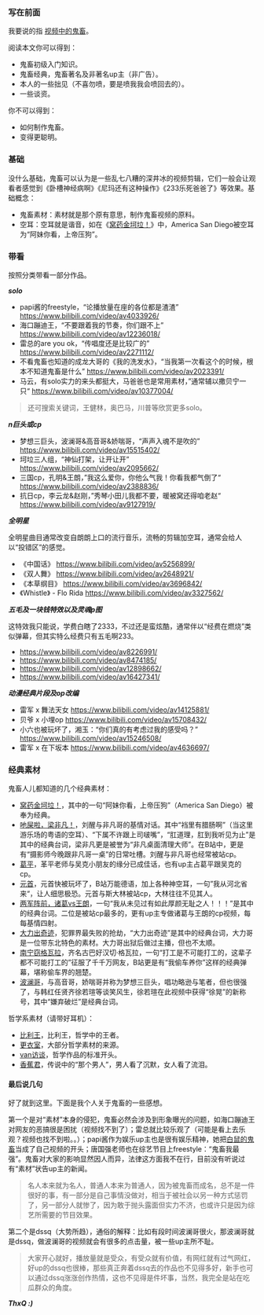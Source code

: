 ### 写在前面

我要说的指 [视频中的鬼畜](https://baike.baidu.com/item/%E9%AC%BC%E7%95%9C/5279?fr=aladdin#4)。

阅读本文你可以得到：

- 鬼畜初级入门知识。
- 鬼畜经典，鬼畜著名及非著名up主（非广告）。
- 本人的一些拙见（不喜勿喷，要是喷我我会喷回去的）。
- 一些谈资。

你不可以得到：

- 如何制作鬼畜。
- 变得更聪明。

### 基础

没什么基础，鬼畜可以认为是一些乱七八糟的深井冰的视频剪辑，它们一般会让观看者感觉到《卧槽神经病啊》《尼玛还有这种操作》《233乐死爸爸了》等效果。基础概念：

- 鬼畜素材：素材就是那个原有意思，制作鬼畜视频的原料。
- 空耳：空耳就是谐音，如在《[窝药金坷垃！](https://www.bilibili.com/video/av2693703/)》中，America San Diego被空耳为“阿妹你看，上帝压狗”。

### 带看

按照分类带看一部分作品。

***solo***

- papi酱的freestyle，“论播放量在座的各位都是渣渣”  https://www.bilibili.com/video/av4033926/
- 海口蹦迪王，“不要跟着我的节奏，你们跟不上”  https://www.bilibili.com/video/av12236018/
- 雷总的are you ok，“传唱度还是比较广的”  https://www.bilibili.com/video/av2271112/
- 不看鬼畜也知道的成龙大哥的《我的洗发水》，“当我第一次看这个的时候，根本不知道鬼畜是什么”  https://www.bilibili.com/video/av2023391/
- 马云，有solo实力的来头都挺大，马爸爸也是常用素材，”通常辅以撒贝宁一只“  https://www.bilibili.com/video/av10377004/

> 还可搜索关键词，王健林，奥巴马，川普等欣赏更多solo。

***n巨头或cp***

- 梦想三巨头，波澜哥&高音哥&娇喘哥，“声声入魂不是吹的”  https://www.bilibili.com/video/av15515402/
- 坷垃三人组，“神仙打架，让开让开”  https://www.bilibili.com/video/av2095662/
- 三国cp，孔明&王朗，”我这么爱你，你他么气我！你看我都气倒了“  https://www.bilibili.com/video/av2388836/
- 抗日cp，李云龙&赵刚，”秀琴小田儿我都不要，暖被窝还得咱老赵“  https://www.bilibili.com/video/av9127919/


***全明星***

全明星曲目通常改变自朗朗上口的流行音乐，流畅的剪辑加空耳，通常会给人以“投错区”的感觉。

- 《中国话》  https://www.bilibili.com/video/av5256899/
- 《双人舞》  https://www.bilibili.com/video/av2648921/
- 《本草纲目》  https://www.bilibili.com/video/av3696842/
- 《Whistle》 - Flo Rida  https://www.bilibili.com/video/av3327562/

***五毛及一块钱特效以及灵魂p图***

这特效我只能说，学费白瞎了2333，不过还是蛮炫酷，通常伴以“经费在燃烧”类似弹幕，但其实特么经费只有五毛啊233。

- https://www.bilibili.com/video/av8226991/
- https://www.bilibili.com/video/av8474185/
- https://www.bilibili.com/video/av12898662/
- https://www.bilibili.com/video/av16427341/

***动漫经典片段及op改编***

- 雷军 x 舞法天女  https://www.bilibili.com/video/av14125881/
- 贝爷 x 小埋op  https://www.bilibili.com/video/av15708432/
- 小六也被玩坏了，湘玉：“你们真的有考虑过我的感受吗？”  https://www.bilibili.com/video/av15246508/
- 雷军 x 在下坂本  https://www.bilibili.com/video/av4636697/


### 经典素材

鬼畜人儿都知道的几个经典素材：

- [窝药金坷垃！](https://www.bilibili.com/video/av2693703/)，其中的一句“阿妹你看，上帝压狗”（America San Diego）被奉为经典。
- [吔屎啦，梁非凡！](https://www.bilibili.com/video/av40162/)，刘醒与非凡哥的基情对话。其中“裆里有腊肠啊”（当这里游乐场的粤语的空耳）、“下属不许跟上司啵嘴”，“肛道理，肛到我听见为止”是其中的经典台词，梁非凡更是被誉为“非凡桌面清理大师”。在B站中，更是有“摄影师今晚跟非凡哥一桌”的日常吐槽。刘醒与非凡哥也经常被站cp。
- [葛平](https://www.bilibili.com/video/av10429/)，革平老师与吴克小朋友的缘分已成佳话，也有up主占葛平跟吴克的cp。
- [元首](https://www.bilibili.com/video/av22905/)，元首快被玩坏了，B站万能德语，加上各种神空耳，一句”我从河北省来“，让人细思极恐。元首与斯大林被站cp，大林往往不见其人。
- [两军阵前，诸葛vs王朗](https://www.bilibili.com/video/av2003771/)，一句“我从未见过有如此厚颜无耻之人！！！”是其中的经典台词。二位是被站cp最多的，更有up主专做诸葛与王朗的cp视频，每每基情四射。
- [大力出奇迹](https://www.bilibili.com/video/av1522050/)，犯罪界最失败的抢劫，“大力出奇迹”是其中的经典台词，大力哥是一位带东北特色的素材。大力哥出狱后做过主播，但也不太顺。
- [南宁窃格瓦拉](https://www.bilibili.com/video/av13964419/)，齐名古巴好汉切·格瓦拉，一句“打工是不可能打工的，这辈子都不可能打工的”征服了千千万网友，B站更是有“我偷车养你”这样的经典弹幕，堪称偷车界的翘楚。
- [波澜哥](https://www.bilibili.com/video/av15006958/)，与高音哥，娇喘哥并称为梦想三巨头，唱功略逊与笔者，但也很强了，与韩红任贤齐徐若瑄等谈笑风生，徐若瑄在此视频中获得“徐晃”的新称号，其中“嫌弃破烂”是经典台词。

哲学系素材（请带好耳机）：

- [比利王](https://www.bilibili.com/video/av15968923/)，比利王，哲学中的王者。
- [更衣室](https://www.bilibili.com/video/av723632/)，大部分哲学素材的来源。
- [van访谈](https://www.bilibili.com/video/av13422508/)，哲学作品的标准开头。
- [香蕉君](https://www.bilibili.com/video/av13353063/)，传说中的“那个男人”，男人看了沉默，女人看了流泪。

#### 最后说几句

好了就到这里。下面是我个人关于鬼畜的一些感想。

第一个是对“素材”本身的侵犯，鬼畜必然会涉及到形象曝光的问题，如海口蹦迪王对网友的恶搞很是困扰（视频找不到了）；雷总就比较乐观了（可能是看上去乐观？视频也找不到啦。。）；papi酱作为娱乐up主也是很有娱乐精神，她把[白鼠的鬼畜](https://www.bilibili.com/video/av4033926/)当成了自己视频的开头；唐国强老师也在综艺节目上freestyle：“鬼畜我最强”。鬼畜对大家的影响显然因人而异，法律这方面我不在行，目前没有听说过有“素材”状告up主的新闻。

> 名人本来就为名人，普通人本来为普通人，因为被鬼畜而成名，总不是一件很好的事，有一部分是自己事情没做对，相当于被社会以另一种方式惩罚了，另一部分人就惨了，因为敢于抛头露面但实力不济，也或许只是因为综艺所需要的节目效果。

第二个是dssq（大势所趋），通俗的解释：比如有段时间波澜哥很火，那波澜哥就是dssq，做波澜哥的视频就会有很多的点击量，被一些up主所不耻。

> 大家开心就好，播放量就是受众，有受众就有价值，有网红就有过气网红，好up的dssq也很棒，那些真正奔着dssq去的作品也不见得多好，新手也可以通过dssq涨涨创作热情，这也不见得是件坏事，当然，我完全是站在吃瓜群众的角度。

***ThxQ :)***